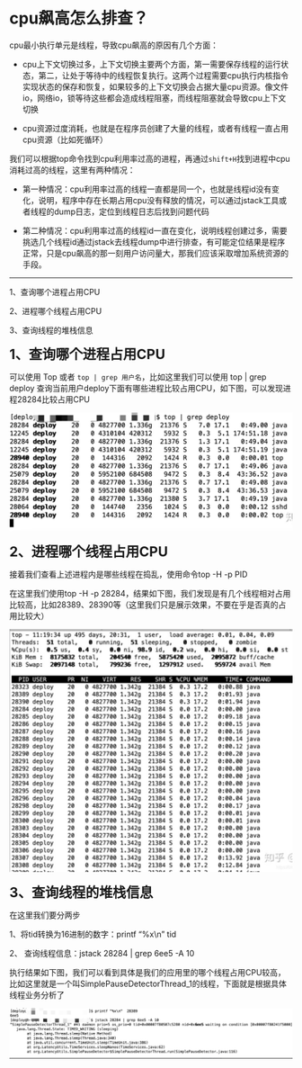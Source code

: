 # cpu飙高怎么排查？

cpu最小执行单元是线程，导致cpu飙高的原因有几个方面：

- cpu上下文切换过多，上下文切换主要两个方面，第一需要保存线程的运行状态，第二，让处于等待中的线程恢复执行。这两个过程需要cpu执行内核指令实现状态的保存和恢复，如果较多的上下文切换会占据大量cpu资源。像文件io，网络io，锁等待这些都会造成线程阻塞，而线程阻塞就会导致cpu上下文切换

- cpu资源过度消耗，也就是在程序员创建了大量的线程，或者有线程一直占用cpu资源（比如死循环）

我们可以根据top命令找到cpu利用率过高的进程，再通过`shift+H`找到进程中cpu消耗过高的线程，这里有两种情况：

- 第一种情况：cpu利用率过高的线程一直都是同一个，也就是线程id没有变化，说明，程序中存在长期占用cpu没有释放的情况，可以通过jstack工具或者线程的dump日志，定位到线程日志后找到问题代码

- 第二种情况：cpu利用率过高的线程id一直在变化，说明线程创建过多，需要挑选几个线程id通过jstack去线程dump中进行排查，有可能定位结果是程序正常，只是cpu飙高的那一刻用户访问量大，那我们应该采取增加系统资源的手段。

****

1、查询哪个进程占用CPU

2、进程哪个线程占用CPU

3、查询线程的堆栈信息

<font size=5>**1、查询哪个进程占用CPU**</font>

可以使用 Top 或者 `top | grep 用户名`，比如这里我们可以使用 top | grep deploy 查询当前用户deploy下面有哪些进程比较占用CPU，如下图，可以发现进程28284比较占用CPU

![img](./assets/image-20220421104613676.png)

<font size=5>**2、进程哪个线程占用CPU**</font>

接着我们查看上述进程内是哪些线程在捣乱，使用命令top -H -p PID

在这里我们使用top -H -p 28284，结果如下图，我们发现是有几个线程相对占用比较高，比如28389、28390等（这里我们只是展示效果，不要在乎是否真的占用比较大）

![img](./assets/image-20220421104805977.png)

<font size=5>**3、查询线程的堆栈信息**</font>

在这里我们要分两步

1、将tid转换为16进制的数字：printf “%x\n” tid

2、 查询线程信息：jstack 28284 | grep 6ee5 -A 10

执行结果如下图，我们可以看到具体是我们的应用里的哪个线程占用CPU较高，比如这里就是一个叫SimplePauseDetectorThread_1的线程，下面就是根据具体线程业务分析了

![img](./assets/image-20220421104930706.png)
